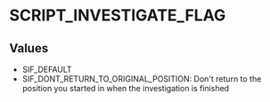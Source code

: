 # SCRIPT_INVESTIGATE_FLAG

## Values
* SIF_DEFAULT
* SIF_DONT_RETURN_TO_ORIGINAL_POSITION: Don't return to the position you started in when the investigation is finished